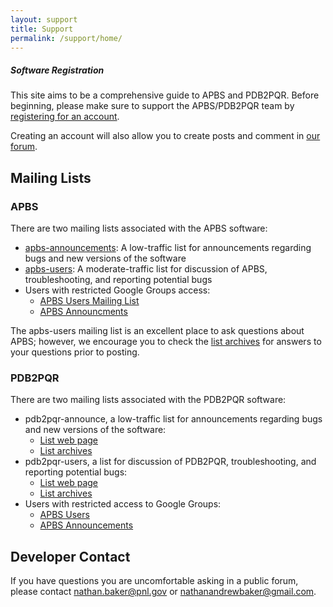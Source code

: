 ```yaml
---
layout: support
title: Support
permalink: /support/home/
---
```



<div class="note">
	<h5>Software Registration</h5>
	<p>This site aims to be a comprehensive guide to APBS and PDB2PQR. Before beginning, please make sure to support the APBS/PDB2PQR team by <a href="https://docs.google.com/forms/d/1CsftV09vLGIxeMHwevGy8SDVYKoihs8EWLNjsbjxIRw/viewform">registering for an account</a>.</p>
	<p>Creating an account will also allow you to create posts and comment in <a href="https://groups.google.com/forum/#!forum/apbs-users">our forum</a>.</p>
</div>


## Mailing Lists

### APBS

There are two mailing lists associated with the APBS software:

- [apbs-announcements](https://groups.google.com/forum/#%21forum/apbs-announcements): A low-traffic list for announcements regarding bugs and new versions of the software
- [apbs-users](https://groups.google.com/forum/#!forum/apbs-users): A moderate-traffic list for discussion of APBS, troubleshooting, and reporting potential bugs
- Users with restricted Google Groups access:
	- [APBS Users Mailing List](https://lists.sourceforge.net/lists/listinfo/apbs-users)
	- [APBS Announcments](https://lists.sourceforge.net/lists/listinfo/apbs-announce)

The apbs-users mailing list is an excellent place to ask questions about APBS; however, we encourage you to check the [list archives](https://groups.google.com/forum/#%21forum/apbs-users) for answers to your questions prior to posting.




### PDB2PQR

There are two mailing lists associated with the PDB2PQR software:

- pdb2pqr-announce, a low-traffic list for announcements regarding bugs and new versions of the software:
	- [List web page](https://lists.sourceforge.net/lists/listinfo/pdb2pqr-announce)
	- [List archives](http://sourceforge.net/mailarchive/forum.php?forum=pdb2pqr-announce)
- pdb2pqr-users, a list for discussion of PDB2PQR, troubleshooting, and reporting potential bugs:
	- [List web page](https://lists.sourceforge.net/lists/listinfo/pdb2pqr-users)
	- [List archives](http://sourceforge.net/mailarchive/forum.php?forum=pdb2pqr-users)
- Users with restricted access to Google Groups:
	- [APBS Users](https://lists.sourceforge.net/lists/listinfo/apbs-users)
	- [APBS Announcements](https://lists.sourceforge.net/lists/listinfo/apbs-announce)

## Developer Contact

If you have questions you are uncomfortable asking in a public forum, please contact <a href="mailto:nathan.baker@pnl.gov">nathan.baker@pnl.gov</a> or <a href="mailto:nathanandrewbaker@gmail.com">nathanandrewbaker@gmail.com</a>.
